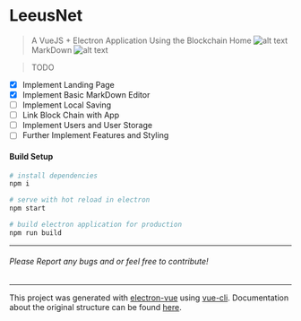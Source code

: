 # LeeusNet

> A VueJS + Electron Application Using the Blockchain
Home
![alt text](https://raw.githubusercontent.com/NodeGG/LeeusNet/master/static/home.PNG "LeeusNet - home")
MarkDown
![alt text](https://raw.githubusercontent.com/NodeGG/LeeusNet/master/static/0.1.0.PNG "LeeuNet - MarkDown")

> TODO
- [x] Implement Landing Page
- [x] Implement Basic MarkDown Editor
- [ ] Implement Local Saving
- [ ] Link Block Chain with App
- [ ] Implement Users and User Storage
- [ ] Further Implement Features and Styling

#### Build Setup

``` bash
# install dependencies
npm i

# serve with hot reload in electron
npm start

# build electron application for production
npm run build
```

---

###### Please Report any bugs and or feel free to contribute!

---

This project was generated with [electron-vue](https://github.com/NodeGG/electron-vue) using [vue-cli](https://github.com/NodeGG/webpack). Documentation about the original structure can be found [here](https://simulatedgreg.gitbooks.io/electron-vue/content/index.html).
